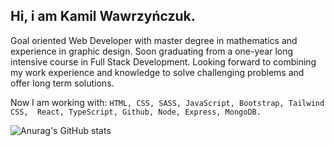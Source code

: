 ## Hi, i am Kamil Wawrzyńczuk.

Goal oriented Web Developer with master degree in mathematics and experience in graphic design. Soon graduating from a one-year long intensive course in Full Stack Development. Looking forward to combining my work experience and knowledge to solve challenging problems and offer long term solutions.

Now I am working with:
```HTML, CSS, SASS, JavaScript, Bootstrap, Tailwind CSS,  React, TypeScript, Github, Node, Express, MongoDB.```



![Anurag's GitHub stats](https://github-readme-stats.vercel.app/api?username=kamilwawrzynczuk&show_icons=true&theme=transparent)

